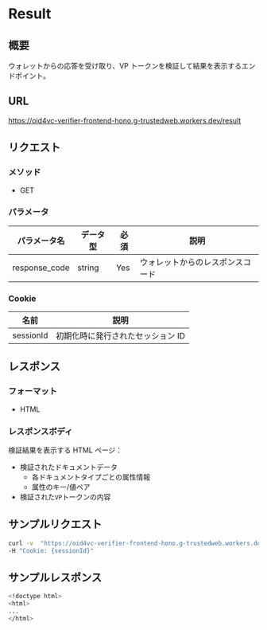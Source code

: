 # Result

## 概要

ウォレットからの応答を受け取り、VP トークンを検証して結果を表示するエンドポイント。

## URL

https://oid4vc-verifier-frontend-hono.g-trustedweb.workers.dev/result

## リクエスト

### メソッド

- GET

### パラメータ

| パラメータ名  | データ型 | 必須 | 説明                             |
| ------------- | -------- | ---- | -------------------------------- |
| response_code | string   | Yes  | ウォレットからのレスポンスコード |

### Cookie

| 名前      | 説明                              |
| --------- | --------------------------------- |
| sessionId | 初期化時に発行されたセッション ID |

## レスポンス

### フォーマット

- HTML

### レスポンスボディ

検証結果を表示する HTML ページ：

- 検証されたドキュメントデータ
  - 各ドキュメントタイプごとの属性情報
  - 属性のキー/値ペア
- 検証された`VP`トークンの内容

## サンプルリクエスト

```sh
curl -v  "https://oid4vc-verifier-frontend-hono.g-trustedweb.workers.dev/result?response_code={RESPONSE_CODE}" \
-H "Cookie: {sessionId}"
```

## サンプルレスポンス

```sh
<!doctype html>
<html>
...
</html>
```
